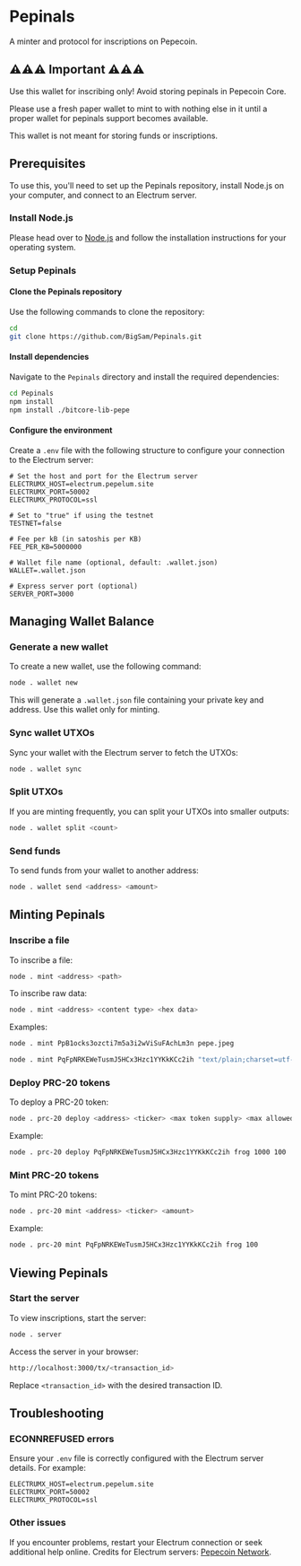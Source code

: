 
# Pepinals

A minter and protocol for inscriptions on Pepecoin.

## ⚠️⚠️⚠️ Important ⚠️⚠️⚠️

Use this wallet for inscribing only! Avoid storing pepinals in Pepecoin Core.

Please use a fresh paper wallet to mint to with nothing else in it until a proper wallet for pepinals support becomes available.

This wallet is not meant for storing funds or inscriptions.

## Prerequisites

To use this, you'll need to set up the Pepinals repository, install Node.js on your computer, and connect to an Electrum server.

### Install Node.js

Please head over to [Node.js](https://nodejs.org/en/download) and follow the installation instructions for your operating system.

### Setup Pepinals

#### Clone the Pepinals repository

Use the following commands to clone the repository:

```bash
cd
git clone https://github.com/BigSam/Pepinals.git
```

#### Install dependencies

Navigate to the `Pepinals` directory and install the required dependencies:

```bash
cd Pepinals
npm install
npm install ./bitcore-lib-pepe
```

#### Configure the environment

Create a `.env` file with the following structure to configure your connection to the Electrum server:

```env
# Set the host and port for the Electrum server
ELECTRUMX_HOST=electrum.pepelum.site
ELECTRUMX_PORT=50002
ELECTRUMX_PROTOCOL=ssl

# Set to "true" if using the testnet
TESTNET=false

# Fee per kB (in satoshis per KB)
FEE_PER_KB=5000000

# Wallet file name (optional, default: .wallet.json)
WALLET=.wallet.json

# Express server port (optional)
SERVER_PORT=3000
```

## Managing Wallet Balance

### Generate a new wallet

To create a new wallet, use the following command:

```bash
node . wallet new
```

This will generate a `.wallet.json` file containing your private key and address. Use this wallet only for minting.

### Sync wallet UTXOs

Sync your wallet with the Electrum server to fetch the UTXOs:

```bash
node . wallet sync
```

### Split UTXOs

If you are minting frequently, you can split your UTXOs into smaller outputs:

```bash
node . wallet split <count>
```

### Send funds

To send funds from your wallet to another address:

```bash
node . wallet send <address> <amount>
```

## Minting Pepinals

### Inscribe a file

To inscribe a file:

```bash
node . mint <address> <path>
```

To inscribe raw data:

```bash
node . mint <address> <content type> <hex data>
```

Examples:

```bash
node . mint PpB1ocks3ozcti7m5a3i2wViSuFAchLm3n pepe.jpeg
```

```bash
node . mint PqFpNRKEWeTusmJ5HCx3Hzc1YYKkKCc2ih "text/plain;charset=utf-8" 52696262697421
```

### Deploy PRC-20 tokens

To deploy a PRC-20 token:

```bash
node . prc-20 deploy <address> <ticker> <max token supply> <max allowed mint limit>
```

Example:

```bash
node . prc-20 deploy PqFpNRKEWeTusmJ5HCx3Hzc1YYKkKCc2ih frog 1000 100
```

### Mint PRC-20 tokens

To mint PRC-20 tokens:

```bash
node . prc-20 mint <address> <ticker> <amount>
```

Example:

```bash
node . prc-20 mint PqFpNRKEWeTusmJ5HCx3Hzc1YYKkKCc2ih frog 100
```

## Viewing Pepinals

### Start the server

To view inscriptions, start the server:

```bash
node . server
```

Access the server in your browser:

```bash
http://localhost:3000/tx/<transaction_id>
```

Replace `<transaction_id>` with the desired transaction ID.

## Troubleshooting

### ECONNREFUSED errors

Ensure your `.env` file is correctly configured with the Electrum server details. For example:

```env
ELECTRUMX_HOST=electrum.pepelum.site
ELECTRUMX_PORT=50002
ELECTRUMX_PROTOCOL=ssl
```

### Other issues

If you encounter problems, restart your Electrum connection or seek additional help online. Credits for Electrum servers: [Pepecoin Network](https://pepelum.site/?p=electrumX).
